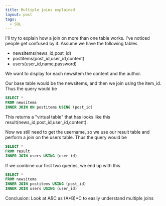 ```yaml
---
title: Multiple joins explained
layout: post
tags:
  - SQL
---
```

I'll try to explain how a join on more than one table works. I've noticed people get confused by it. Assume we have the following tables

* newsitems(news_id,post_id)
* postitems(post_id,user_id,content)
* users(user_id,name,password)

We want to display for each newsitem the content and the author. 

Our base table would be the newsitems, and then we join using the item_id. Thus the query would be

```sql
SELECT *
FROM newsitems
INNER JOIN ON postitems USING (post_id)
```

This returns a "virtual table" that has looks like this result(news_id,post_id,user_id,content). 

Now we still need to get the username, so we use our result table and perform a join on the users table. Thus the query would be

```sql
SELECT *
FROM result
INNER JOIN users USING (user_id)
```

If we combine our first two queries, we end up with this

```sql
SELECT *
FROM newsitems
INNER JOIN postitems USING (post_id)
INNER JOIN users USING (user_id)
```

Conclusion: Look at A*B*C as (A*B)*C to easily understand multiple joins
